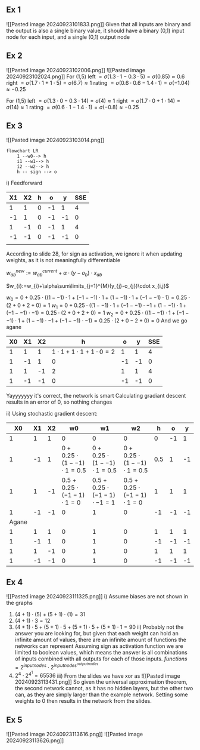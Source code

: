 ## Ex 1
![[Pasted image 20240923101833.png]]
Given that all inputs are binary and the output is also a single binary value, it should have a binary (0,1) input node for each input, and a single (0,1) output node

## Ex 2
![[Pasted image 20240923102006.png]]
![[Pasted image 20240923102024.png]]
For (1,5)
left $=\sigma(1.3\cdot1-0.3\cdot5)=\sigma(0.85)\approx0.6$
right $=\sigma(1.7\cdot1+1\cdot5)=\sigma(6.7)\approx1$
rating $=\sigma(0.6\cdot0.6-1.4\cdot1)=\sigma(-1.04)\approx-0.25$

For (1,5)
left $=\sigma(1.3\cdot0-0.3\cdot14)=\sigma(4)\approx1$
right $=\sigma(1.7\cdot0+1\cdot14)=\sigma(14)\approx1$
rating $=\sigma(0.6\cdot1-1.4\cdot1)=\sigma(-0.8)\approx-0.25$

## Ex 3
![[Pasted image 20240923103014.png]]
```mermaid
flowchart LR
	1 --w0--> h
	i1 --w1--> h
	i2 --w2--> h
	h -- sign --> o
```
i)
Feedforward

| X1  | X2  | h   | o   | y   | SSE |
| --- | --- | --- | --- | --- | --- |
| 1   | 1   | 0   | -1  | 1   | 4   |
| -1  | 1   | 0   | -1  | -1  | 0   |
| 1   | -1  | 0   | -1  | 1   | 4   |
| -1  | -1  | 0   | -1  | -1  | 0   |
|     |     |     |     |     |     |
According to slide 28, for sign as activation, we ignore it when updating weights, as it is not meaningfully differentiable

$w_{ab}^{new}:=w_{ab}^{current}+\alpha\cdot(y-o_{b})\cdot x_{ab}$

$w_{i}:=w_{i}+\alpha\sum\limits_{j=1}^{M}(y_{j}-o_{j})\cdot x_{i,j}$

$w_{0}=0+0.25\cdot((1--1)\cdot1+(-1--1)\cdot1+(1--1)\cdot1+(-1--1)\cdot1)=0.25\cdot(2+0+2+0)=1$
$w_{1}=0+0.25\cdot((1--1)\cdot1+(-1--1)\cdot-1+(1--1)\cdot1+(-1--1)\cdot-1)=0.25\cdot(2+0+2+0)=1$
$w_{2}=0+0.25\cdot((1--1)\cdot1+(-1--1)\cdot1+(1--1)\cdot-1+(-1--1)\cdot-1)=0.25\cdot(2+0-2+0)=0$
And we go agane

| X0  | X1  | X2  | h                           | o   | y   | SSE |
| --- | --- | --- | --------------------------- | --- | --- | --- |
| 1   | 1   | 1   | $1\cdot1+1\cdot1+1\cdot0=2$ | 1   | 1   | 4   |
| 1   | -1  | 1   | 0                           | -1  | -1  | 0   |
| 1   | 1   | -1  | 2                           | 1   | 1   | 4   |
| 1   | -1  | -1  | 0                           | -1  | -1  | 0   |
Yayyyyyyy it's correct, the network is smart
Calculating gradiant descent results in an error of 0, so nothing changes

ii)
Using stochastic gradient descent:

| X0    | X1  | X2  | w0                            | w1                             | w2                            | h   | o   | y   |
| ----- | --- | --- | ----------------------------- | ------------------------------ | ----------------------------- | --- | --- | --- |
| 1     | 1   | 1   | 0                             | 0                              | 0                             | 0   | -1  | 1   |
| 1     | -1  | 1   | $0+0.25\cdot(1--1)\cdot1=0.5$ | $0+0.25\cdot(1--1)\cdot1=0.5$  | $0+0.25\cdot(1--1)\cdot1=0.5$ | 0.5 | 1   | -1  |
| 1     | 1   | -1  | $0.5+0.25\cdot(-1-1)\cdot1=0$ | $0.5+0.25\cdot(-1-1)\cdot-1=1$ | $0.5+0.25\cdot(-1-1)\cdot1=0$ | 1   | 1   | 1   |
| 1     | -1  | -1  | 0                             | 1                              | 0                             | -1  | -1  | -1  |
| Agane |     |     |                               |                                |                               |     |     |     |
| 1     | 1   | 1   | 0                             | 1                              | 0                             | 1   | 1   | 1   |
| 1     | -1  | 1   | 0                             | 1                              | 0                             | -1  | -1  | -1  |
| 1     | 1   | -1  | 0                             | 1                              | 0                             | 1   | 1   | 1   |
| 1     | -1  | -1  | 0                             | 1                              | 0                             | -1  | -1  | -1  |
## Ex 4
![[Pasted image 20240923111325.png]]
i)
Assume biases are not shown in the graphs
1. $(4+1)\cdot(5)+(5+1)\cdot(1)=31$
2. $(4+1)\cdot3=12$
3. $(4+1)\cdot5+(5+1)\cdot5+(5+1)\cdot5+(5+1)\cdot1=90$
ii)
Probably not the answer you are looking for, but given that each weight can hold an infinite amount of values, there are an infinite amount of functions the networks can represent
Assuming sign as activation function we are limited to boolean values, which means the answer is all combinations of inputs combined with all outputs for each of those inputs.
$functions=2^{inputnodes}\cdot2^{inputnodes^{outputnodes}}$
1. $2^{4}\cdot2^{4^{1}}=65536$
iii)
From the slides we have xor as
![[Pasted image 20240923113431.png]]
So given the universal approximation theorem, the second network cannot, as it has no hidden layers, but the other two can, as they are simply larger than the example network. Setting some weights to 0 then results in the network from the slides.

## Ex 5
![[Pasted image 20240923113616.png]]
![[Pasted image 20240923113626.png]]
